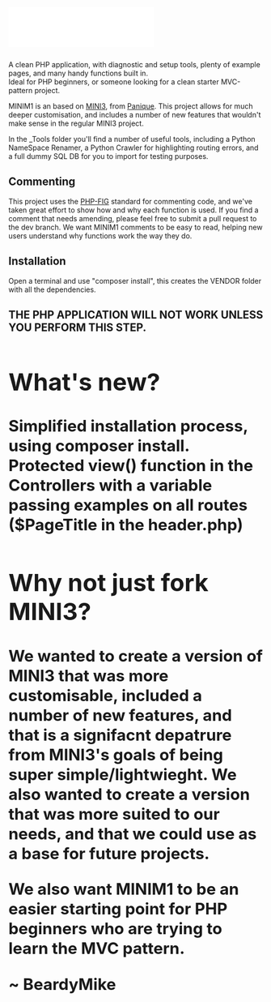 # ![MINIM1 logo, a bold font with sharp angles](https://raw.githubusercontent.com/BeardyMike/MINIM1/dev/public/img/MINIM1-w.png)
 A clean PHP application, with diagnostic and setup tools, plenty of example pages, and many handy functions built in.
<br> Ideal for PHP beginners, or someone looking for a clean starter MVC-pattern project.
 
 MINIM1 is an based on [MINI3](https://github.com/panique/mini3), from [Panique](https://github.com/panique). This project allows for much deeper customisation, and includes a number of new features that wouldn't make sense in the regular MINI3 project.

 In the _Tools folder you'll find a number of useful tools, including a Python NameSpace Renamer, a Python Crawler for highlighting routing errors, and a full dummy SQL DB for you to import for testing purposes.

## Commenting
This project uses the [PHP-FIG](https://www.php-fig.org/) standard for commenting code, and we've taken great effort to show how and why each function is used.
If you find a comment that needs amending, please feel free to submit a pull request to the dev branch. We want MINIM1 comments to be easy to read, helping new users understand why functions work the way they do.

## Installation
Open a terminal and use "composer install", this creates the VENDOR folder with all the dependencies. 
<br>
<b><h2>THE PHP APPLICATION WILL NOT WORK UNLESS YOU PERFORM THIS STEP.<h2><b>

## What's new?
Simplified installation process, using composer install. Protected view() function in the Controllers with a variable passing examples on all routes ($PageTitle in the header.php)

## Why not just fork MINI3?
We wanted to create a version of MINI3 that was more customisable, included a number of new features, and that is a signifacnt depatrure from MINI3's goals of being super simple/lightwieght. We also wanted to create a version that was more suited to our needs, and that we could use as a base for future projects. 

We also want MINIM1 to be an easier starting point for PHP beginners who are trying to learn the MVC pattern.

~ BeardyMike
